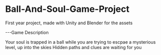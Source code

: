 # Ball-And-Soul-Game-Project
First year project, made with Unity and Blender for the assets

---Game Description

Your soul is trapped in a ball while you are trying to escpae a mysterious level, up into the skies
Hidden paths and clues are waiting for you
